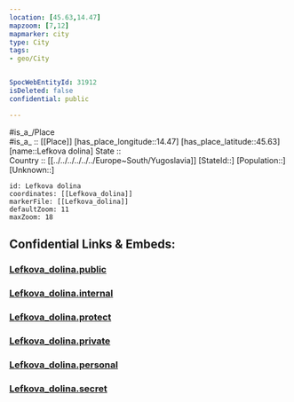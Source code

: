 ```yaml
---
location: [45.63,14.47] 
mapzoom: [7,12] 
mapmarker: city 
type: City
tags:
- geo/City


SpocWebEntityId: 31912
isDeleted: false
confidential: public

---
```

#is_a_/Place  
#is_a_ :: [[Place]] 
[has_place_longitude::14.47] 
[has_place_latitude::45.63] 
[name::Lefkova dolina] 
State ::  
Country :: [[../../../../../../Europe~South/Yugoslavia]] 
[StateId::] 
[Population::] 
[Unknown::] 


```leaflet
id: Lefkova dolina
coordinates: [[Lefkova_dolina]] 
markerFile: [[Lefkova_dolina]] 
defaultZoom: 11 
maxZoom: 18
```


## Confidential Links & Embeds: 

### [Lefkova_dolina.public](/_public/\Earth\Continent\Europe\Europe~Central\Slovenia\Regions~Slovenia\Primorsko-notranjska\counties~Primorsko-notranjska\Loška_Dolina\CityLefkova_dolina.public.md) 

### [Lefkova_dolina.internal](/_internal/\Earth\Continent\Europe\Europe~Central\Slovenia\Regions~Slovenia\Primorsko-notranjska\counties~Primorsko-notranjska\Loška_Dolina\CityLefkova_dolina.internal.md) 

### [Lefkova_dolina.protect](/_protect/\Earth\Continent\Europe\Europe~Central\Slovenia\Regions~Slovenia\Primorsko-notranjska\counties~Primorsko-notranjska\Loška_Dolina\CityLefkova_dolina.protect.md) 

### [Lefkova_dolina.private](/_private/\Earth\Continent\Europe\Europe~Central\Slovenia\Regions~Slovenia\Primorsko-notranjska\counties~Primorsko-notranjska\Loška_Dolina\CityLefkova_dolina.private.md) 

### [Lefkova_dolina.personal](/_personal/\Earth\Continent\Europe\Europe~Central\Slovenia\Regions~Slovenia\Primorsko-notranjska\counties~Primorsko-notranjska\Loška_Dolina\CityLefkova_dolina.personal.md) 

### [Lefkova_dolina.secret](/_secret/\Earth\Continent\Europe\Europe~Central\Slovenia\Regions~Slovenia\Primorsko-notranjska\counties~Primorsko-notranjska\Loška_Dolina\CityLefkova_dolina.secret.md)

